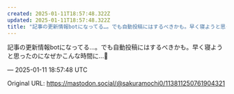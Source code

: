 ```yaml
---
created: 2025-01-11T18:57:48.322Z
updated: 2025-01-11T18:57:48.322Z
title: "記事の更新情報botになってる…。でも自動投稿にはするべきかも。早く寝ようと思っ[...]"
---
```


<p>記事の更新情報botになってる…。でも自動投稿にはするべきかも。早く寝ようと思ったのになぜかこんな時間に…🥲</p>

&mdash; 2025-01-11 18:57:48 UTC

Original URL: https://mastodon.social/@sakuramochi0/113811250761904321
